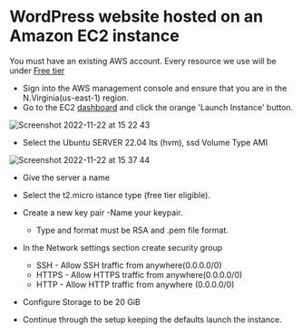 # WordPress website hosted on an Amazon EC2 instance

You must have an existing AWS account. Every resource we use will be under [Free tier](https://aws.amazon.com/free/?all-free-tier.sort-by=item.additionalFields.SortRank&all-free-tier.sort-order=asc&awsf.Free%20Tier%20Types=*all&awsf.Free%20Tier%20Categories=*all) 

- Sign into the AWS management console and ensure that you are in the N.Virginia(us-east-1) region.
- Go to the EC2 [dashboard](https://us-east-1.console.aws.amazon.com/ec2/home?region=us-east-1#LaunchInstances:) and click the orange 'Launch Instance' button.

![Screenshot 2022-11-22 at 15 22 43](https://user-images.githubusercontent.com/50238769/203331652-41a764ab-3ebf-45a6-a9e4-2dbd1997f9aa.png)

- Select the Ubuntu SERVER 22.04 lts (hvm), ssd Volume Type AMI

![Screenshot 2022-11-22 at 15 37 44](https://user-images.githubusercontent.com/50238769/203333206-f9a5e284-dcd5-4d32-bb73-904f3b612aa4.png)
  - Give the server a name 
  - Select the t2.micro istance type (free tier eligible).
  - Create a new key pair
      -Name your keypair.
      - Type and format must be RSA and .pem file format.

- In the Network settings section create security group
  - SSH - Allow SSH traffic from anywhere(0.0.0.0/0)
  - HTTPS - Allow HTTPS traffic from anywhere(0.0.0.0/0)
  - HTTP - Allow HTTP traffic from anywhere (0.0.0.0/0)

- Configure Storage to be 20 GiB
- Continue through the setup keeping the defaults launch the instance.

